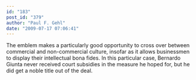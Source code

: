 ```yaml
---
id: "183"
post_id: "379"
author: "Paul F. Gehl"
date: "2009-07-17 07:06:41"
---
```

The emblem makes a particularly good opportunity to cross over between commercial and non-commercial culture, insofar as it allows businessmen to display their intellectual bona fides. In this particular case, Bernardo Giunta never received court subsidies in the measure he hoped for, but he did get a noble title out of the deal.

